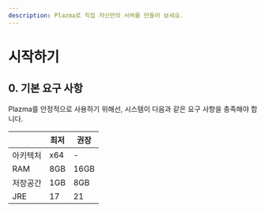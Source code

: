 ```yaml
---
description: Plazma로 직접 자신만의 서버를 만들어 보세요.
---
```


# 시작하기

## 0. 기본 요구 사항 <a href="#id-0" id="id-0"></a>

Plazma를 안정적으로 사용하기 위해선, 시스템이 다음과 같은 요구 사항을 충족해야 합니다.

|         | 최저 | 권장 |
|   ---   | ---- | --- |
| 아키텍처 | x64 |  -  |
|   RAM   | 8GB | 16GB |
| 저장공간 | 1GB | 8GB |
|   JRE   |  17 |  21 |
